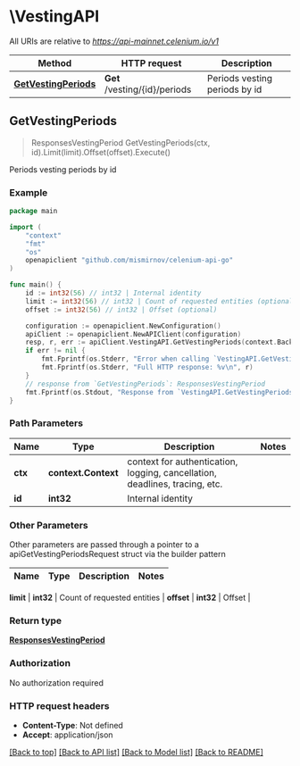 # \VestingAPI

All URIs are relative to *https://api-mainnet.celenium.io/v1*

Method | HTTP request | Description
------------- | ------------- | -------------
[**GetVestingPeriods**](VestingAPI.md#GetVestingPeriods) | **Get** /vesting/{id}/periods | Periods vesting periods by id



## GetVestingPeriods

> ResponsesVestingPeriod GetVestingPeriods(ctx, id).Limit(limit).Offset(offset).Execute()

Periods vesting periods by id



### Example

```go
package main

import (
	"context"
	"fmt"
	"os"
	openapiclient "github.com/mismirnov/celenium-api-go"
)

func main() {
	id := int32(56) // int32 | Internal identity
	limit := int32(56) // int32 | Count of requested entities (optional)
	offset := int32(56) // int32 | Offset (optional)

	configuration := openapiclient.NewConfiguration()
	apiClient := openapiclient.NewAPIClient(configuration)
	resp, r, err := apiClient.VestingAPI.GetVestingPeriods(context.Background(), id).Limit(limit).Offset(offset).Execute()
	if err != nil {
		fmt.Fprintf(os.Stderr, "Error when calling `VestingAPI.GetVestingPeriods``: %v\n", err)
		fmt.Fprintf(os.Stderr, "Full HTTP response: %v\n", r)
	}
	// response from `GetVestingPeriods`: ResponsesVestingPeriod
	fmt.Fprintf(os.Stdout, "Response from `VestingAPI.GetVestingPeriods`: %v\n", resp)
}
```

### Path Parameters


Name | Type | Description  | Notes
------------- | ------------- | ------------- | -------------
**ctx** | **context.Context** | context for authentication, logging, cancellation, deadlines, tracing, etc.
**id** | **int32** | Internal identity | 

### Other Parameters

Other parameters are passed through a pointer to a apiGetVestingPeriodsRequest struct via the builder pattern


Name | Type | Description  | Notes
------------- | ------------- | ------------- | -------------

 **limit** | **int32** | Count of requested entities | 
 **offset** | **int32** | Offset | 

### Return type

[**ResponsesVestingPeriod**](ResponsesVestingPeriod.md)

### Authorization

No authorization required

### HTTP request headers

- **Content-Type**: Not defined
- **Accept**: application/json

[[Back to top]](#) [[Back to API list]](../README.md#documentation-for-api-endpoints)
[[Back to Model list]](../README.md#documentation-for-models)
[[Back to README]](../README.md)

